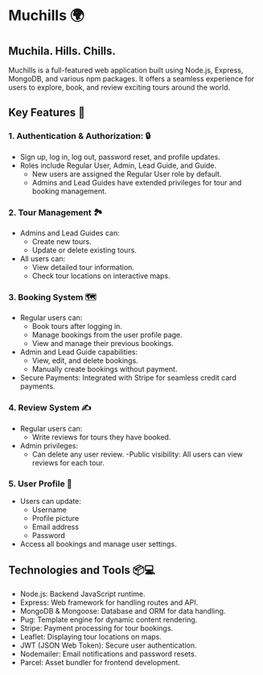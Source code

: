 # Muchills  🌍

## Muchila.  Hills.  Chills.

Muchills is a full-featured web application built using Node.js, Express, MongoDB, and various npm packages. It offers a seamless experience for users to explore, book, and review exciting tours around the world. 

## Key Features 📝

### 1. Authentication & Authorization: 🔒

- Sign up, log in, log out, password reset, and profile updates.
- Roles include Regular User, Admin, Lead Guide, and Guide.
  - New users are assigned the Regular User role by default.
  - Admins and Lead Guides have extended privileges for tour and booking management.


### 2. Tour Management 🏞️ 
   
- Admins and Lead Guides can:
  - Create new tours.
  - Update or delete existing tours.
- All users can:
  - View detailed tour information.
  - Check tour locations on interactive maps.
    

### 3. Booking System 🗺️
   
- Regular users can:
   - Book tours after logging in.
   - Manage bookings from the user profile page.
   - View and manage their previous bookings.
- Admin and Lead Guide capabilities:
   - View, edit, and delete bookings.
   - Manually create bookings without payment.
- Secure Payments: Integrated with Stripe for seamless credit card payments.
  

### 4. Review System ✍️
   
- Regular users can:
   - Write reviews for tours they have booked.
- Admin privileges:
   - Can delete any user review.
-Public visibility: All users can view reviews for each tour.


### 5. User Profile 👤

- Users can update:
   - Username
   - Profile picture
   - Email address
   - Password
- Access all bookings and manage user settings.


## Technologies and Tools 📦💻

- Node.js: Backend JavaScript runtime.
- Express: Web framework for handling routes and API.
- MongoDB & Mongoose: Database and ORM for data handling.
- Pug: Template engine for dynamic content rendering.
- Stripe: Payment processing for tour bookings.
- Leaflet: Displaying tour locations on maps.
- JWT (JSON Web Token): Secure user authentication.
- Nodemailer: Email notifications and password resets.
- Parcel: Asset bundler for frontend development.

